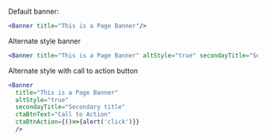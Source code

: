 Default banner:

```jsx
<Banner title="This is a Page Banner"/>
```

Alternate style banner
```jsx
<Banner title="This is a Page Banner" altStyle="true" secondayTitle="Secondary title"/>
```

Alternate style with call to action button
```jsx
<Banner
  title="This is a Page Banner"
  altStyle="true"
  secondayTitle="Secondary title"
  ctaBtnText="Call to Action"
  ctaBtnAction={()=>{alert('click')}}
  />
```